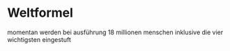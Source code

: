 # Weltformel
momentan werden bei ausführung 18 millionen menschen inklusive die vier wichtigsten eingestuft
